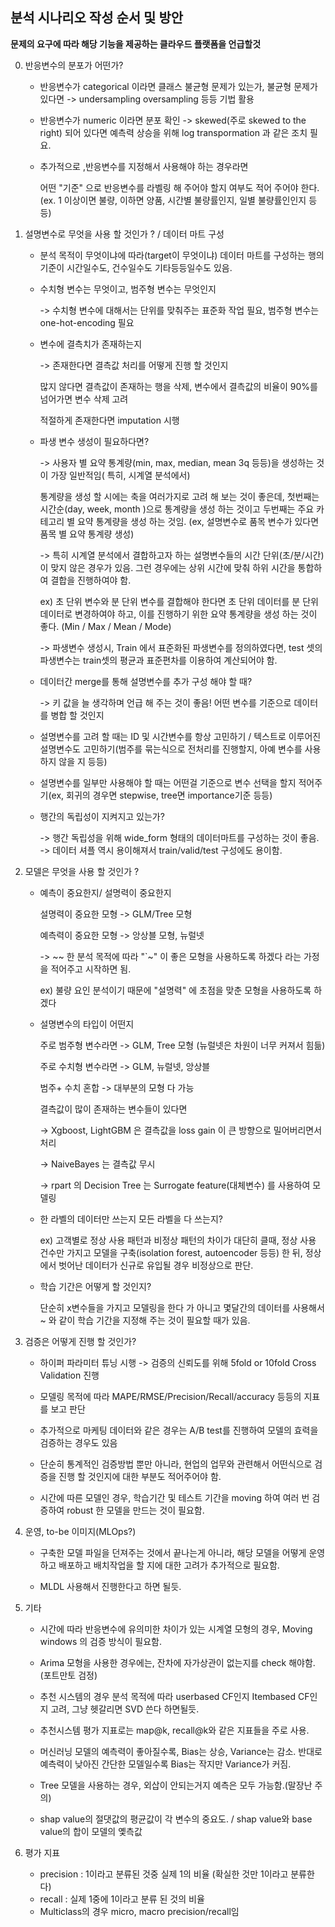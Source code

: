 ## 분석 시나리오 작성 순서 및 방안

**문제의 요구에 따라 해당 기능을 제공하는 클라우드 플랫폼을 언급할것**



0. 반응변수의 분포가 어떤가?

   - 반응변수가 categorical 이라면 클래스 불균형 문제가 있는가, 불균형 문제가 있다면 -> undersampling oversampling 등등 기법 활용

   - 반응변수가 numeric 이라면 분포 확인 -> skewed(주로 skewed to the right) 되어 있다면 예측력 상승을 위해 log transpormation 과 같은 조치 필요.

   - 추가적으로 ,반응변수를 지정해서 사용해야 하는 경우라면

     어떤 "기준" 으로 반응변수를 라벨링 해 주어야 할지 여부도 적어 주어야 한다. (ex. 1 이상이면 불량, 이하면 양품, 시간별 불량률인지, 일별 불량률인인지 등등)



1. 설명변수로 무엇을 사용 할 것인가 ? / 데이터 마트 구성 

   - 분석 목적이 무엇이냐에 따라(target이 무엇이냐) 데이터 마트를 구성하는 행의 기준이 시간일수도, 건수일수도 기타등등일수도 있음. 

   - 수치형 변수는 무엇이고, 범주형 변수는 무엇인지

     -> 수치형 변수에 대해서는 단위를 맞춰주는 표준화 작업 필요, 범주형 변수는 one-hot-encoding 필요

   - 변수에 결측치가 존재하는지

     -> 존재한다면 결측값 처리를 어떻게 진행 할 것인지 

      많지 않다면 결측값이 존재하는 행을 삭제, 변수에서 결측값의 비율이 90%를 넘어가면 변수 삭제 고려 

     적절하게 존재한다면 imputation 시행

   - 파생 변수 생성이 필요하다면? 

     -> 사용자 별 요약 통계량(min, max, median, mean 3q 등등)을 생성하는 것이 가장 일반적임( 특히, 시계열 분석에서)

     통계량을 생성 할 시에는 축을 여러가지로 고려 해 보는 것이 좋은데, 첫번째는 시간순(day, week, month )으로 통계량을 생성 하는 것이고 두번째는 주요 카테고리 별 요약 통계량을 생성 하는 것임. (ex, 설명변수로 품목 변수가 있다면 품목 별 요약 통계량 생성)

     -> 특히 시계열 분석에서 결합하고자 하는 설명변수들의 시간 단위(초/분/시간)이 맞지 않은 경우가 있음. 그런 경우에는 상위 시간에 맞춰 하위 시간을 통합하여 결합을 진행하여야 함. 

     ex) 초 단위 변수와 분 단위 변수를 결합해야 한다면 초 단위 데이터를 분 단위 데이터로 변경하여야 하고, 이를 진행하기 위한 요약 통계량을 생성 하는 것이 좋다. (Min / Max / Mean / Mode)

     -> 파생변수 생성시, Train 에서 표준화된 파생변수를 정의하였다면, test 셋의 파생변수는 train셋의 평균과 표준편차를 이용하여 계산되어야 함. 

   - 데이터간 merge를 통해 설명변수를 추가 구성 해야 할 때?

     -> 키 값을 늘 생각하며 언급 해 주는 것이 좋음! 어떤 변수를 기준으로 데이터를 병합 할 것인지

   - 설명변수를 고려 할 때는 ID 및 시간변수를 항상 고민하기 / 텍스트로 이루어진 설명변수도 고민하기(범주를 묶는식으로 전처리를 진행할지, 아예 변수를 사용하지 않을 지 등등)

   - 설명변수를 일부만 사용해야 할 때는 어떤걸 기준으로 변수 선택을 할지 적어주기(ex, 회귀의 경우면 stepwise, tree면 importance기준 등등)

   - 행간의 독립성이 지켜지고 있는가?

     -> 행간 독립성을 위해 wide_form 형태의 데이터마트를 구성하는 것이 좋음. -> 데이터 셔플 역시 용이해져서 train/valid/test 구성에도 용이함. 

     

2. 모델은 무엇을 사용 할 것인가 ?

   - 예측이 중요한지/ 설명력이 중요한지 

     설명력이 중요한 모형 -> GLM/Tree 모형

     예측력이 중요한 모형 -> 앙상블 모형, 뉴럴넷

     -> ~~ 한 분석 목적에 따라 "`~" 이 좋은 모형을 사용하도록 하겠다 라는 가정을 적어주고 시작하면 됨. 

     ex) 불량 요인 분석이기 때문에 "설명력" 에 초점을 맞춘 모형을 사용하도록 하겠다

   - 설명변수의 타입이 어떤지

     주로 범주형 변수라면 -> GLM, Tree 모형 (뉴럴넷은 차원이 너무 커져서 힘듦)

     주로 수치형 변수라면 -> GLM, 뉴럴넷, 앙상블

     범주+ 수치 혼합 -> 대부분의 모형 다 가능

     결측값이 많이 존재하는 변수들이 있다면 

     -> Xgboost, LightGBM 은 결측값을 loss gain 이 큰 방향으로 밀어버리면서 처리

     -> NaiveBayes 는 결측값 무시

     -> rpart 의 Decision Tree 는 Surrogate feature(대체변수) 를 사용하여 모델링

   - 한 라벨의 데이터만 쓰는지 모든 라벨을 다 쓰는지?

     ex) 고객별로 정상 사용 패턴과 비정상 패턴의 차이가 대단히 클때, 정상 사용 건수만 가지고 모델을 구축(isolation forest, autoencoder 등등) 한 뒤, 정상에서 벗어난 데이터가 신규로 유입될 경우 비정상으로 판단.

   - 학습 기간은 어떻게 할 것인지?

     단순히 x변수들을 가지고 모델링을 한다 가 아니고 몇달간의 데이터를 사용해서~ 와 같이 학습 기간을 지정해 주는 것이 필요할 때가 있음.

     

3. 검증은 어떻게 진행 할 것인가? 

   - 하이퍼 파라미터 튜닝 시행 ->  검증의 신뢰도를 위해 5fold or 10fold Cross Validation 진행

   - 모델링 목적에 따라 MAPE/RMSE/Precision/Recall/accuracy 등등의 지표를 보고 판단

   - 추가적으로 마케팅 데이터와 같은 경우는 A/B test를 진행하여 모델의 효력을 검증하는 경우도 있음

   - 단순히 통계적인 검증방법 뿐만 아니라, 현업의 업무와 관련해서 어떤식으로 검증을 진행 할 것인지에 대한 부분도 적어주어야 함.

   - 시간에 따른 모델인 경우, 학습기간 및 테스트 기간을 moving 하여 여러 번 검증하여 robust 한 모델을 만드는 것이 필요함.

     

4. 운영, to-be 이미지(MLOps?)

   - 구축한 모델 파일을 던져주는 것에서 끝나는게 아니라, 해당 모델을 어떻게 운영하고 배포하고 배치작업을 할 지에 대한 고려가 추가적으로 필요함. 

   - MLDL 사용해서 진행한다고 하면 될듯. 

     

5. 기타

   - 시간에 따라 반응변수에 유의미한 차이가 있는 시계열 모형의 경우, Moving windows 의 검증 방식이 필요함.

   - Arima 모형을 사용한 경우에는, 잔차에 자가상관이 없는지를 check 해야함.(포트만토 검정)

   - 추천 시스템의 경우 분석 목적에 따라 userbased CF인지 Itembased CF인지 고려, 그냥 헷갈리면 SVD 쓴다 하면될듯.

   - 추천시스템 평가 지표로는 map@k, recall@k와 같은 지표들을 주로 사용. 

   - 머신러닝 모델의 예측력이 좋아질수록, Bias는 상승, Variance는 감소. 반대로 예측력이 낮아진 간단한 모델일수록 Bias는 작지만 Variance가 커짐.
   - Tree 모델을 사용하는 경우, 외삽이 안되는거지 예측은 모두 가능함.(말장난 주의)
   - shap value의 절댓값의 평균값이 각 변수의 중요도. / shap value와 base value의 합이 모델의 옟측값

   

6. 평가 지표

   - precision : 1이라고 분류된 것중 실제 1의 비율 (확실한 것만 1이라고 분류한다)
   - recall : 실제 1중에 1이라고 분류 된 것의 비율
   - Multiclass의 경우 micro, macro precision/recall임







